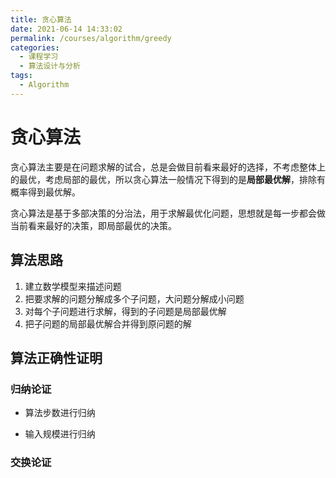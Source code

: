 ```yaml
---
title: 贪心算法
date: 2021-06-14 14:33:02
permalink: /courses/algorithm/greedy
categories:
  - 课程学习
  - 算法设计与分析
tags: 
  - Algorithm
---
```


# 贪心算法

贪心算法主要是在问题求解的试合，总是会做目前看来最好的选择，不考虑整体上的最优，考虑局部的最优，所以贪心算法一般情况下得到的是**局部最优解**，排除有概率得到最优解。

贪心算法是基于多部决策的分治法，用于求解最优化问题，思想就是每一步都会做当前看来最好的决策，即局部最优的决策。

## 算法思路

1. 建立数学模型来描述问题
2. 把要求解的问题分解成多个子问题，大问题分解成小问题
3. 对每个子问题进行求解，得到的子问题是局部最优解
4. 把子问题的局部最优解合并得到原问题的解

## 算法正确性证明

### 归纳论证

- 算法步数进行归纳


- 输入规模进行归纳

### 交换论证

